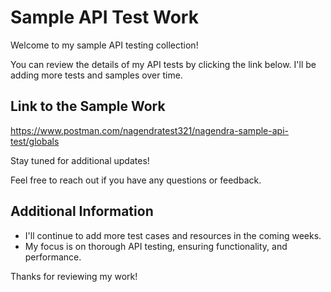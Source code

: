 # Sample API Test Work

Welcome to my sample API testing collection! 

You can review the details of my API tests by clicking the link below. I'll be adding more tests and samples over time.

## Link to the Sample Work
https://www.postman.com/nagendratest321/nagendra-sample-api-test/globals

Stay tuned for additional updates!

Feel free to reach out if you have any questions or feedback.

## Additional Information
- I'll continue to add more test cases and resources in the coming weeks.
- My focus is on thorough API testing, ensuring functionality, and performance.

Thanks for reviewing my work!
